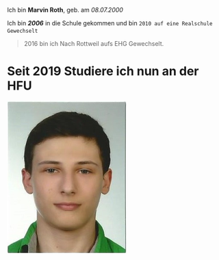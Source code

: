 Ich bin **Marvin Roth**, geb. am *08.07.2000*

Ich bin ***2006*** in die Schule gekommen und bin `2010 auf eine Realschule Gewechselt` 


>2016 bin ich Nach Rottweil aufs EHG Gewechselt.

# Seit 2019 Studiere ich nun an der HFU

![Ein Sehr altes Bild lmao]( https://github.com/MarvinRoth/Einkaufsliste/blob/lokal/Passbild.jpg?raw=true "Ich als ich 13 war")
